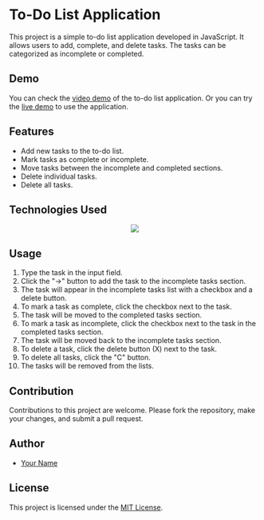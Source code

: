 # To-Do List Application

This project is a simple to-do list application developed in JavaScript. It allows users to add, complete, and delete tasks. The tasks can be categorized as incomplete or completed.

## Demo

You can check the [video demo](https://youtu.be/JaoUGuMLsh4) of the to-do list application. Or you can try the [live demo](https://pablossolbal.github.io/ProyectosJS/taskList/) to use the application.

## Features

- Add new tasks to the to-do list.
- Mark tasks as complete or incomplete.
- Move tasks between the incomplete and completed sections.
- Delete individual tasks.
- Delete all tasks.

## Technologies Used

<p align="center">
  <a href="https://skillicons.dev">
    <img src="https://skillicons.dev/icons?i=js,html,css" />
  </a>
</p>

## Usage

1. Type the task in the input field.
2. Click the "->" button to add the task to the incomplete tasks section.
3. The task will appear in the incomplete tasks list with a checkbox and a delete button.
4. To mark a task as complete, click the checkbox next to the task.
5. The task will be moved to the completed tasks section.
6. To mark a task as incomplete, click the checkbox next to the task in the completed tasks section.
7. The task will be moved back to the incomplete tasks section.
8. To delete a task, click the delete button (X) next to the task.
9. To delete all tasks, click the "C" button.
10. The tasks will be removed from the lists.

## Contribution

Contributions to this project are welcome. Please fork the repository, make your changes, and submit a pull request.

## Author

- [Your Name](https://github.com/pablossolbal)

## License

This project is licensed under the [MIT License](https://www.mit.edu/~amini/LICENSE.md).
